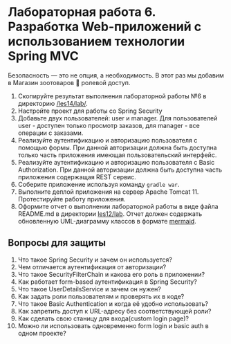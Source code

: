 # Лабораторная работа 6. Разработка Web-приложений с использованием технологии Spring MVC

Безопасность — это не опция, а необходимость. В этот раз мы добавим в  Магазин зоотоваров 🐼  ролевой доступ.

1. Скопируйте результат выполнения лабораторной работы №6 в директорию [/les14/lab/](/les12/lab/).
2. Настройте проект для работы со Spring Security
3. Добавьте двух пользователей: user и manager. Для пользователей user - доступен только просмотр заказов, для manager - все операции с заказами.
4. Реализуйте аутентификацию и авторизацию пользователя с помощью формы. При данной авторизации должна быть доступна только часть приложения имеющая пользовательский интерфейс.
5. Реализуйте аутентификацию и авторизацию пользователя с Basic Authorization. При данной авторизации должна быть доступна часть приложения содержащая REST сервис.
6. Соберите приложение  используя команду  ```gradle war```.
7. Выполните деплой приложения на сервер Apache Tomcat 11. Протестируйте работу приложения. 
8. Оформите отчет о выполнении лабораторной работы в виде файла  README.md в директории [les12/lab](/les12/lab/). Отчет должен содержать обновленную  UML-диаграмму классов в формате [mermaid](https://mermaid.js.org/).

## Вопросы для защиты

1. Что такое Spring Security и зачем он используется?
2. Чем отличается аутентификация от авторизации?
3. Что такое SecurityFilterChain и какова его роль в приложении?
4. Как работает form-based аутентификация в Spring Security?
5. Что такое UserDetailsService и зачем он нужен?
6. Как задать роли пользователям и проверять их в коде?
7. Что такое Basic Authentication и когда её удобно использовать?
8. Как запретить доступ к URL-адресу без соответствующей роли?
9. Как сделать свою станицу для входа(custom login page)?
10. Можно ли использовать одновременно form login и basic auth в одном проекте?
